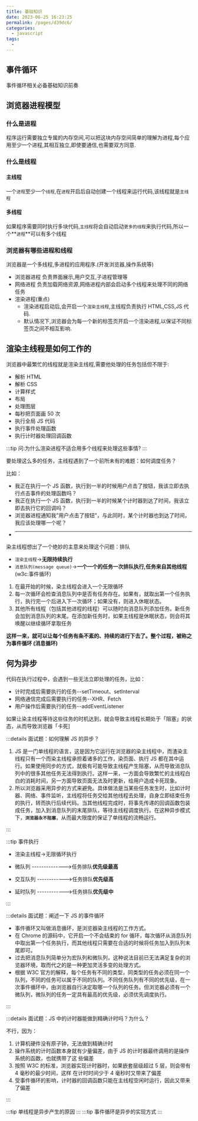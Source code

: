 ```yaml
---
title: 基础知识
date: 2023-06-25 16:23:25
permalink: /pages/d39dc6/
categories:
  - javascript
tags:
  -
---
```


## 事件循环

事件循环相关必备基础知识前奏

## 浏览器进程模型

### 什么是进程

程序运行需要独立专属的内存空间,可以把这块内存空间简单的理解为进程,每个应用至少一个进程,其相互独立,即使要通信,也需要双方同意.

### 什么是线程

#### 主线程

一个`进程`至少一个`线程`,在`进程`开启后自动创建一个线程来运行代码,该线程就是`主线程`

#### 多线程

如果程序需要同时执行多块代码,`主线程`将会自动启动`更多的线程`来执行代码,所以一个**`进程`**可以有多个线程

### 浏览器有哪些进程和线程

浏览器是一个多线程,多进程的应用程序.(开发浏览器,操作系统等)

- 浏览器进程
  负责界面展示,用户交互,子进程管理等
- 网络进程
  负责加载网络资源,网络进程内部会启动多个线程来处理不同的网络任务
- 渲染进程(重点)
  - 渲染进程启动后,会开启一个`渲染主线程`,主线程负责执行 HTML,CSS,JS 代码.
  - 默认情况下,浏览器会为每一个新的标签页开启一个渲染进程,以保证不同标签页之间不相互影响.

## 渲染主线程是如何工作的

浏览器中最繁忙的线程就是渲染主线程,需要他处理的任务包括但不限于:

- 解析 HTML
- 解析 CSS
- 计算样式
- 布局
- 处理图层
- 每秒把页面画 50 次
- 执行全局 JS 代码
- 执行事件处理函数
- 执行计时器处理回调函数

:::tip 问:为什么渲染进程不适合用多个线程来处理这些事情?
:::

要处理这么多的任务，主线程遇到了一个前所未有的难题：如何调度任务？

比如：

- 我正在执行一个 JS 函数，执行到一半的时候用户点击了按钮，我该立即去执行点击事件的处理函数吗？
- 我正在执行一个 JS 函数，执行到一半的时候某个计时器到达了时间，我该立即去执行它的回调吗？
- 浏览器进程通知我"用户点击了按钮”，与此同时，某个计时器也到达了时间，我应该处理哪一个呢？
- ***

染主线程想出了一个绝妙的主意来处理这个问题：排队

- `渲染主线程`->**无限持续执行**
- `消息队列(message queue)`->**一个一个的任务一次排队执行,任务来自其他线程**(w3c:事件循环)

1. 在最开始的时候，染主线程会进入一个无限循环
2. 每一次循环会检查消息队列中是否有任务存在。如果有，就取出第一个任务执行，执行完一个后进入下一次循环；如果没有，则进入休眠状态。
3. 其他所有线程（包括其他进程的线程）可以随时向消息队列添加任务。新任务会加到消息队列的末尾。在添加新任务时，如果主线程是休眠状态，则会将其唤醒以继续循环拿取任务

**这样一来，就可以让每个任务有条不紊的、持续的进行下去了。整个过程，被称之为事件循环 (消息循环)**

## 何为异步

代码在执行过程中，会遇到一些无法立即处理的任务，比如：

- 计时完成后需要执行的任务--setTimeout、setInterval
- 网络通信完成后需要执行的任务--XHR、Fetch
- 用户操作后需要执行的任务--addEventListener

如果让染主线程等待这些往务的时机达到，就会导致主线程长期处于「阻塞」的状态，从而导致浏览器「卡死]

:::details 面试题：如何理解 JS 的异步？

1. JS 是一门单线程的语言，这是因为它运行在浏览器的染主线程中，而渣染主线程只有一个而染主线程承担着诸多的工作，染页面、执行 JS 都在其中运行。如果使用同步的方式，就极有可能导致主线程产生阻塞，从而导致消息队列中的很多其他任务无法得到执行。这样一来，一方面会导致繁忙的主线程白白的消耗时间，另一方面导致页面无法及时更新，给用户造成卡死现象。
2. 所以浏览器采用异步的方式来避免。具体做法是当某些任务发生时，比如计时器、网络、事件监听，主线程将任务交给其他线程去处理，自身立即结束任务的执行，转而执行后续代码。当其他线程完成时，将事先传递的回调函数包装成任务，加入到消息队列的末尾排队，等待主线程调度执行。在这种异步模式下，**`浏览器永不阻塞`**，从而最大限度的保证了单线程的流畅运行。

:::

:::tip 事件执行

- 渲染主线程->无限循环执行

- 微队列 -------------->任务排队**优先级最高**
- 交互队列 ------------>任务排队**优先级高**
- 延时队列 ------------>任务排队**优先级中**

:::

:::details 面试题：阐述一下 JS 的事件循环

- 事件循环又叫做消息循环，是浏览器染主线程的工作方式。
- 在 Chrome 的源码中，它开启一个不会结束的 for 循环，每次循环从消息队列中取出第一个任务执行，而其他线程只需要在合适的时候将任务加入到队列末尾即可。
- 过去把消息队列简单分为宏队列和微队列，这种说法目前已无法满足复杂的浏览器环境，取而代之的是一种更加灵活多变的处理方式。
- 根据 W3C 官方的解释，每个任务有不同的类型，同类型的任务必须在同一个队列，不同的任务可以属于不同的队列。不同任务队列有不同的优先级，在一次事件循环中，由浏览器自行决定取哪一个队列的任务。但浏览器必须有一个微队列，微队列的任务一定具有最高的优先级，必须优先调度执行。

:::

:::details 面试题：JS 中的计时器能做到精确计时吗？为什么？

不行，因为：

1. 计算机硬件没有原子钟，无法做到精确计时
2. 操作系统的计时函数本身就有少量偏差，由于 JS 的计时器最终调用的是操作系统的函数，也就携带了这 些偏差
3. 按照 W3C 的标准，浏览器实现计时器时，如果嵌套层级超过 5 层，则会带有 4 毫秒的最少时间，这样 在计时时间少于 4 毫秒时又带来了偏差
4. 受事件循环的影响，计时器的回调函数只能在主线程空闲时运行，因此又带来了偏差

:::

:::tip 单线程是异步产生的原因
:::
:::tip 事件循环是异步的实现方式
:::
